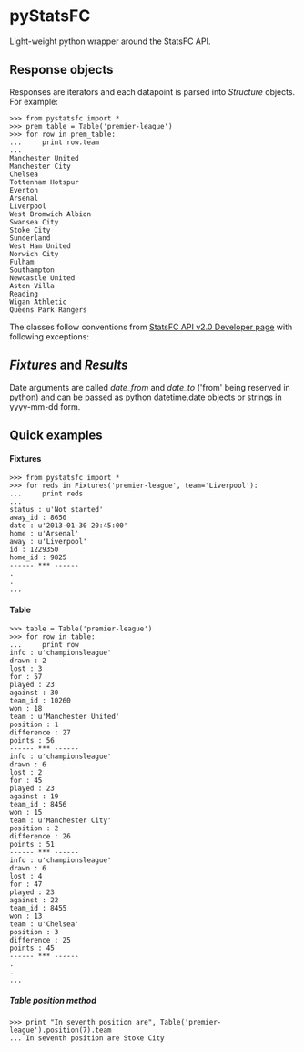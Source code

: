 pyStatsFC
=========

Light-weight python wrapper around the StatsFC API.

## Response objects

Responses are iterators and each datapoint is parsed into *Structure* objects. For example:
    
    >>> from pystatsfc import *
    >>> prem_table = Table('premier-league')
    >>> for row in prem_table:
    ...     print row.team
    ...
    Manchester United
    Manchester City
    Chelsea
    Tottenham Hotspur
    Everton
    Arsenal
    Liverpool
    West Bromwich Albion
    Swansea City
    Stoke City
    Sunderland
    West Ham United
    Norwich City
    Fulham
    Southampton
    Newcastle United
    Aston Villa
    Reading
    Wigan Athletic
    Queens Park Rangers

The classes follow conventions from [StatsFC API v2.0 Developer page](https://statsfc.com/developers "With a Title") with following exceptions:

*Fixtures* and *Results*
------------------------
Date arguments are called *date_from* and *date_to* ('from' being reserved in python) and can be passed as python datetime.date objects or strings in yyyy-mm-dd form.

Quick examples
--------------

#### Fixtures

    >>> from pystatsfc import *
    >>> for reds in Fixtures('premier-league', team='Liverpool'):
    ...     print reds
    ...
    status : u'Not started'
    away_id : 8650
    date : u'2013-01-30 20:45:00'
    home : u'Arsenal'
    away : u'Liverpool'
    id : 1229350
    home_id : 9825
    ------ *** ------
    .
    .
    ...

#### Table

    >>> table = Table('premier-league')
    >>> for row in table:
    ...     print row
    info : u'championsleague'
    drawn : 2
    lost : 3
    for : 57
    played : 23
    against : 30
    team_id : 10260
    won : 18
    team : u'Manchester United'
    position : 1
    difference : 27
    points : 56
    ------ *** ------
    info : u'championsleague'
    drawn : 6
    lost : 2
    for : 45
    played : 23
    against : 19
    team_id : 8456
    won : 15
    team : u'Manchester City'
    position : 2
    difference : 26
    points : 51
    ------ *** ------
    info : u'championsleague'
    drawn : 6
    lost : 4
    for : 47
    played : 23
    against : 22
    team_id : 8455
    won : 13
    team : u'Chelsea'
    position : 3
    difference : 25
    points : 45
    ------ *** ------
    .
    .
    ...
    
##### Table position method

    >>> print "In seventh position are", Table('premier-league').position(7).team
    ... In seventh position are Stoke City